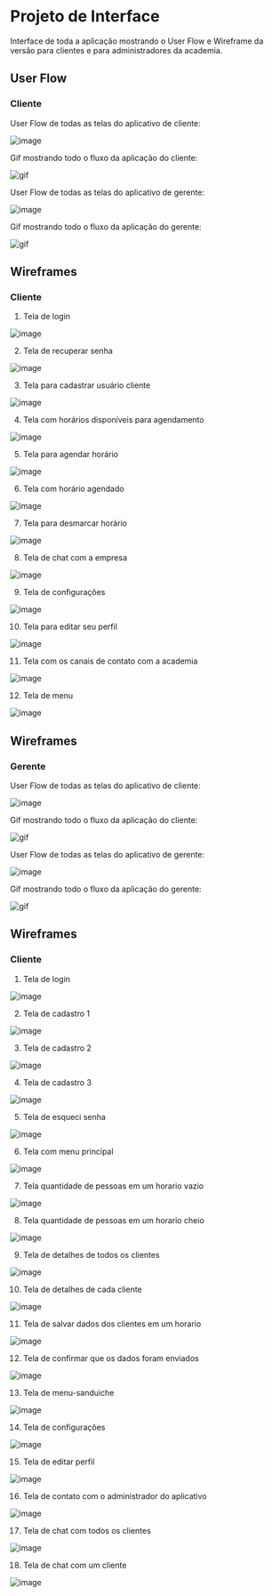 
# Projeto de Interface

Interface de toda a aplicação mostrando o User Flow e Wireframe da versão para clientes e para administradores da academia.

## User Flow

### Cliente

User Flow de todas as telas do aplicativo de cliente:  
  
![image](https://user-images.githubusercontent.com/63879249/113625804-c5c01680-9637-11eb-8472-e8efc1dcea32.png)
  
Gif mostrando todo o fluxo da aplicação do cliente:  
  
![gif](https://i.imgur.com/pqfk1lv.gif)
  
User Flow de todas as telas do aplicativo de gerente:  
  
![image](https://user-images.githubusercontent.com/64868422/113630076-b348db80-963d-11eb-972e-3eb5312531c8.png)
  
Gif mostrando todo o fluxo da aplicação do gerente:  
  
![gif](https://i.imgur.com/nHluhON.gif)

## Wireframes

### Cliente

1. Tela de login     
  
![image](https://user-images.githubusercontent.com/63879249/113626087-19cafb00-9638-11eb-9cda-cdcd440a63f4.png)
  
2. Tela de recuperar senha    
  
![image](https://user-images.githubusercontent.com/63879249/113626121-25b6bd00-9638-11eb-9ed9-98f9294a675a.png)
  
3. Tela para cadastrar usuário cliente
      
![image](https://user-images.githubusercontent.com/63879249/113626164-3109e880-9638-11eb-9368-571bc8d120e3.png)
  
4. Tela com horários disponíveis para agendamento    
  
![image](https://user-images.githubusercontent.com/63879249/113626201-3a935080-9638-11eb-80b7-0643e2eb1331.png)
  
5. Tela para agendar horário    
  
![image](https://user-images.githubusercontent.com/63879249/113626253-4aab3000-9638-11eb-9caa-690c85ee9a0f.png)
  
6. Tela com horário agendado    
  
![image](https://user-images.githubusercontent.com/63879249/113626389-7c23fb80-9638-11eb-9ce4-f9cb90b86cb1.png)
  
7. Tela para desmarcar horário    
  
![image](https://user-images.githubusercontent.com/63879249/113626400-81814600-9638-11eb-91dd-9b2420046fa1.png)
  
8. Tela de chat com a empresa    
  
![image](https://user-images.githubusercontent.com/63879249/113626415-88a85400-9638-11eb-8a9d-7f78d7d9ada6.png)
  
9. Tela de configurações    
  
![image](https://user-images.githubusercontent.com/63879249/113626431-8e9e3500-9638-11eb-9fe1-4e3ff4bfcae5.png)

10. Tela para editar seu perfil    
  
![image](https://user-images.githubusercontent.com/63879249/113626452-93fb7f80-9638-11eb-8382-921c953b4363.png)
  
11. Tela com os canais de contato com a academia  
    
![image](https://user-images.githubusercontent.com/63879249/113626475-9b228d80-9638-11eb-9d13-60640318ec78.png)
  
12. Tela de menu  
    
![image](https://user-images.githubusercontent.com/63879249/113626510-a37ac880-9638-11eb-9922-00921ef22936.png)

## Wireframes

### Gerente


User Flow de todas as telas do aplicativo de cliente:  
  
![image](https://user-images.githubusercontent.com/63879249/113625804-c5c01680-9637-11eb-8472-e8efc1dcea32.png)
  
Gif mostrando todo o fluxo da aplicação do cliente:  
  
![gif](https://i.imgur.com/pqfk1lv.gif)
  
User Flow de todas as telas do aplicativo de gerente:  
  
![image](https://user-images.githubusercontent.com/64868422/113630076-b348db80-963d-11eb-972e-3eb5312531c8.png)
  
Gif mostrando todo o fluxo da aplicação do gerente:  
  
![gif](https://i.imgur.com/nHluhON.gif)

## Wireframes

### Cliente

1. Tela de login     
  
![image](https://user-images.githubusercontent.com/64868422/113630630-8e089d00-963e-11eb-90e4-e8f0654a8647.png)
  
2. Tela de cadastro 1   
  
![image](https://user-images.githubusercontent.com/64868422/113630704-af698900-963e-11eb-8226-c21bf20a0a08.png)
  
3. Tela de cadastro 2
      
![image](https://user-images.githubusercontent.com/64868422/113630752-c3ad8600-963e-11eb-9154-083297b253a4.png)
  
4. Tela de cadastro 3  
  
![image](https://user-images.githubusercontent.com/64868422/113630788-d3c56580-963e-11eb-9530-50bf3b8d3660.png)
  
5. Tela de esqueci senha   
  
![image](https://user-images.githubusercontent.com/64868422/113630822-e344ae80-963e-11eb-940b-0e4f76d77f19.png)
  
6. Tela com menu principal   
  
![image](https://user-images.githubusercontent.com/64868422/113630944-1424e380-963f-11eb-98db-a13f3ff46bad.png)
  
7. Tela quantidade de pessoas em um horario vazio   
  
![image](https://user-images.githubusercontent.com/64868422/113630989-256df000-963f-11eb-9235-5f5a30d7c8c0.png)
  
8. Tela quantidade de pessoas em um horario cheio   
  
![image](https://user-images.githubusercontent.com/64868422/113631055-3dde0a80-963f-11eb-972c-f0c5320af0cb.png)
  
9. Tela de detalhes de todos os clientes   
  
![image](https://user-images.githubusercontent.com/64868422/113631098-51897100-963f-11eb-87ec-ff484c0b5f39.png)

10. Tela de detalhes de cada cliente 
  
![image](https://user-images.githubusercontent.com/64868422/113631136-5d753300-963f-11eb-9390-cb7d7f6ea06b.png)
  
11. Tela de salvar dados dos clientes em um horario
    
![image](https://user-images.githubusercontent.com/64868422/113631176-6c5be580-963f-11eb-98ae-2839a60d5d36.png)
  
12. Tela de confirmar que os dados foram enviados
    
![image](https://user-images.githubusercontent.com/64868422/113631425-d7a5b780-963f-11eb-8500-32ce37d376d2.png)
  
13. Tela de menu-sanduiche 
    
![image](https://user-images.githubusercontent.com/64868422/113631469-e5f3d380-963f-11eb-821f-1362f75e2dff.png)

14. Tela de configurações
    
![image](https://user-images.githubusercontent.com/64868422/113631544-fe63ee00-963f-11eb-8a97-336989c12bc0.png)
  
15. Tela de editar perfil
    
![image](https://user-images.githubusercontent.com/64868422/113631577-0885ec80-9640-11eb-895e-bf668834ba1f.png)
  
16. Tela de contato com o administrador do aplicativo
    
![image](https://user-images.githubusercontent.com/64868422/113631645-218e9d80-9640-11eb-9cf6-f8bb072df773.png)
  
17. Tela de chat com todos os clientes
    
![image](https://user-images.githubusercontent.com/64868422/113631683-2eab8c80-9640-11eb-8ee3-49af642413af.png)

18. Tela de chat com um cliente
    
![image](https://user-images.githubusercontent.com/64868422/113631708-3a974e80-9640-11eb-82cb-043115944072.png)
